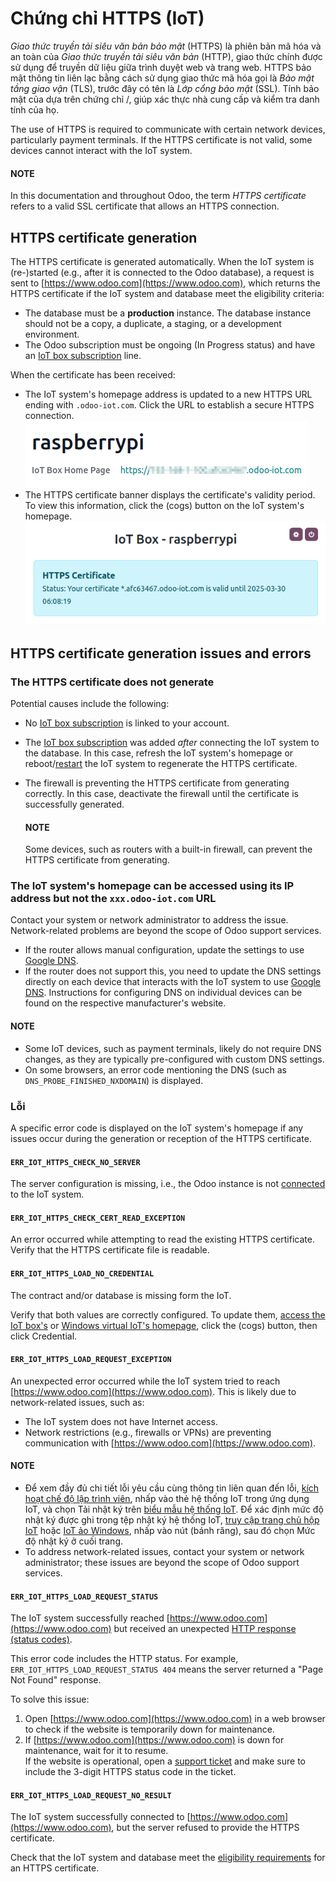 <a id="iot-https-certificate-iot"></a>

# Chứng chỉ HTTPS (IoT)

*Giao thức truyền tải siêu văn bản bảo mật* (HTTPS) là phiên bản mã hóa và an toàn của *Giao thức truyền tải siêu văn bản* (HTTP), giao thức chính được sử dụng để truyền dữ liệu giữa trình duyệt web và trang web. HTTPS bảo mật thông tin liên lạc bằng cách sử dụng giao thức mã hóa gọi là *Bảo mật tầng giao vận* (TLS), trước đây có tên là *Lớp cổng bảo mật* (SSL). Tính bảo mật của  dựa trên chứng chỉ /, giúp xác thực nhà cung cấp và kiểm tra danh tính của họ.

The use of HTTPS is required to communicate with certain network devices, particularly payment
terminals. If the HTTPS certificate is not valid, some devices cannot interact with the IoT
system.

#### NOTE
In this documentation and throughout Odoo, the term *HTTPS certificate*  refers to a valid
SSL certificate that allows an HTTPS connection.

<a id="iot-https-certificate-iot-generation"></a>

## HTTPS certificate generation

The HTTPS certificate is generated automatically. When the IoT system is (re-)started (e.g., after
it is connected to the Odoo database), a request is sent to [https://www.odoo.com](https://www.odoo.com), which returns
the HTTPS certificate if the IoT system and database meet the eligibility criteria:

<a id="iot-https-certificate-iot-iot-eligibility"></a>
- The database must be a **production** instance. The database instance should not be a copy, a
  duplicate, a staging, or a development environment.
- The Odoo subscription must be ongoing (In Progress status) and have an [IoT
  box subscription](../../iot.md#iot-iot-iot-subscription) line.

When the certificate has been received:

- The IoT system's homepage address is updated to a new HTTPS URL ending with `.odoo-iot.com`. Click
  the URL to establish a secure HTTPS connection.
  ![Odoo IoT app IoT box with .odoo-iot.com domain.](../../../../_images/iot-new-domain.png)
- The HTTPS certificate banner displays the certificate's validity period. To view this
  information, click the <i class="fa fa-cogs"></i> (cogs) button on the IoT system's homepage.
  ![IoT box homepage with HTTPS certificate validity date.](../../../../_images/https-valid.png)

## HTTPS certificate generation issues and errors

### The HTTPS certificate does not generate

Potential causes include the following:

- No [IoT box subscription](../../iot.md#iot-iot-iot-subscription) is linked to your account.
- The [IoT box subscription](../../iot.md#iot-iot-iot-subscription) was added *after* connecting the IoT
  system to the database. In this case, refresh the IoT system's homepage or reboot/[restart](../windows_iot.md#iot-windows-iot-restart) the IoT system to regenerate the HTTPS certificate.
- The firewall is preventing the HTTPS certificate from generating correctly. In this case,
  deactivate the firewall until the certificate is successfully generated.

  #### NOTE
  Some devices, such as routers with a built-in firewall, can prevent the HTTPS certificate from
  generating.

### The IoT system's homepage can be accessed using its IP address but not the `xxx.odoo-iot.com` URL

Contact your system or network administrator to address the issue. Network-related problems are
beyond the scope of Odoo support services.

- If the router allows manual  configuration, update the settings to
  use [Google DNS](https://developers.google.com/speed/public-dns).
- If the router does not support this, you need to update the DNS settings directly on each device
  that interacts with the IoT system to use [Google DNS](https://developers.google.com/speed/public-dns). Instructions for configuring DNS on individual
  devices can be found on the respective manufacturer's website.

#### NOTE
- Some IoT devices, such as payment terminals, likely do not require DNS changes, as they are
  typically pre-configured with custom DNS settings.
- On some browsers, an error code mentioning the DNS (such as `DNS_PROBE_FINISHED_NXDOMAIN`) is
  displayed.

### Lỗi

A specific error code is displayed on the IoT system's homepage if any issues occur during the
generation or reception of the HTTPS certificate.

#### `ERR_IOT_HTTPS_CHECK_NO_SERVER`

The server configuration is missing, i.e., the Odoo instance is not [connected](../connect.md) to
the IoT system.

#### `ERR_IOT_HTTPS_CHECK_CERT_READ_EXCEPTION`

An error occurred while attempting to read the existing HTTPS certificate.
Verify that the HTTPS certificate file is readable.

#### `ERR_IOT_HTTPS_LOAD_NO_CREDENTIAL`

The contract and/or database  is missing form the IoT.

Verify that both values are correctly configured. To update them, [access the IoT box's](../iot_box.md#iot-iot-box-homepage) or [Windows virtual IoT's homepage](../windows_iot.md#iot-windows-iot-homepage),
click the <i class="fa fa-cogs"></i> (cogs) button, then click Credential.

#### `ERR_IOT_HTTPS_LOAD_REQUEST_EXCEPTION`

An unexpected error occurred while the IoT system tried to reach [https://www.odoo.com](https://www.odoo.com). This is
likely due to network-related issues, such as:

- The IoT system does not have Internet access.
- Network restrictions (e.g., firewalls or VPNs) are preventing communication with
  [https://www.odoo.com](https://www.odoo.com).

#### NOTE
- Để xem đầy đủ chi tiết lỗi yêu cầu cùng thông tin liên quan đến lỗi, [kích hoạt chế độ lập trình viên](../../developer_mode.md#developer-mode), nhấp vào thẻ hệ thống IoT trong ứng dụng IoT, và chọn Tải nhật ký trên [biểu mẫu hệ thống IoT](../connect.md#iot-connect-iot-form). Để xác định mức độ nhật ký được ghi trong tệp nhật ký hệ thống IoT, [truy cập trang chủ hộp IoT](../windows_iot.md#iot-windows-iot-homepage) hoặc [IoT ảo Windows](../iot_box.md#iot-iot-box-homepage), nhấp vào nút <i class="fa fa-cogs"></i> (bánh răng), sau đó chọn Mức độ nhật ký ở cuối trang.
- To address network-related issues, contact your system or network administrator; these issues
  are beyond the scope of Odoo support services.

#### `ERR_IOT_HTTPS_LOAD_REQUEST_STATUS`

The IoT system successfully reached [https://www.odoo.com](https://www.odoo.com) but received an unexpected
[HTTP response (status codes)](https://developer.mozilla.org/en-US/docs/Web/HTTP/Status).

This error code includes the HTTP status. For example, `ERR_IOT_HTTPS_LOAD_REQUEST_STATUS 404` means
the server returned a "Page Not Found" response.

To solve this issue:

1. Open [https://www.odoo.com](https://www.odoo.com) in a web browser to check if the website is temporarily down for
   maintenance.
2. If [https://www.odoo.com](https://www.odoo.com) is down for maintenance, wait for it to resume.
   <br/>
   If the website is operational, open a [support ticket](https://www.odoo.com/help) and make
   sure to include the 3-digit HTTPS status code in the ticket.
   <br/>

#### `ERR_IOT_HTTPS_LOAD_REQUEST_NO_RESULT`

The IoT system successfully connected to [https://www.odoo.com](https://www.odoo.com), but the server refused to
provide the HTTPS certificate.

Check that the IoT system and database meet the [eligibility requirements](#iot-https-certificate-iot-iot-eligibility) for an HTTPS certificate.
